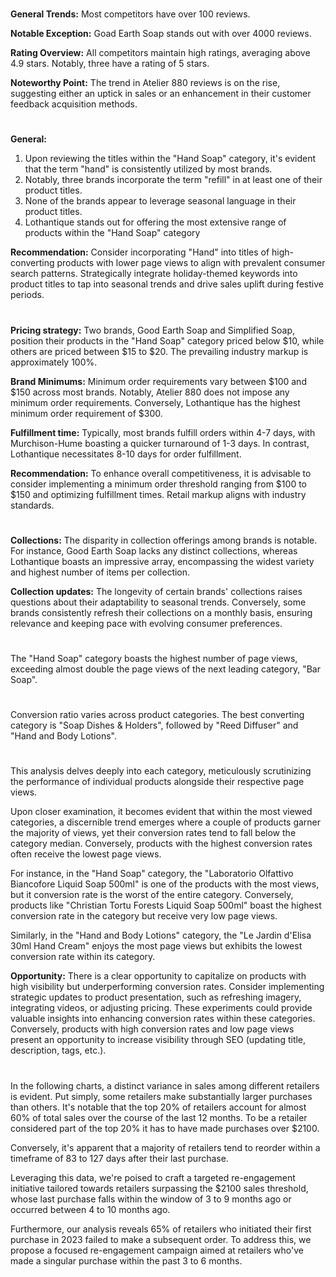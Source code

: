 
<!-- Competitors: Review analysis -->
#

__General Trends:__ Most competitors have over 100 reviews.

__Notable Exception:__ Goad Earth Soap stands out with over 4000 reviews.

__Rating Overview:__ All competitors maintain high ratings, averaging above 4.9 stars. Notably, three have a rating of 5 stars.

__Noteworthy Point:__ The trend in Atelier 880 reviews is on the rise, suggesting either an uptick in sales or an enhancement in their customer feedback acquisition methods.

#

<!-- Competitors: Product optimization analysis -->

# 

__General:__ 
1. Upon reviewing the titles within the "Hand Soap" category, it's evident that the term "hand" is consistently utilized by most brands. 
2. Notably, three brands incorporate the term "refill" in at least one of their product titles.
3. None of the brands appear to leverage seasonal language in their product titles.
4. Lothantique stands out for offering the most extensive range of products within the "Hand Soap" category

__Recommendation:__ Consider incorporating "Hand" into titles of high-converting products with lower page views to align with prevalent consumer search patterns.
Strategically integrate holiday-themed keywords into product titles to tap into seasonal trends and drive sales uplift during festive periods.

# 

<!-- Competitors: Competitor pricing, minimum order and fulfillment analysis -->

__Pricing strategy:__ Two brands, Good Earth Soap and Simplified Soap, position their products in the "Hand Soap" category priced below $10, while others are priced between \$15 to \$20. The prevailing industry markup is approximately 100%.

__Brand Minimums:__ Minimum order requirements vary between \$100 and \$150 across most brands. Notably, Atelier 880 does not impose any minimum order requirements. Conversely, Lothantique has the highest minimum order requirement of \$300.

__Fulfillment time:__ Typically, most brands fulfill orders within 4-7 days, with Murchison-Hume boasting a quicker turnaround of 1-3 days. In contrast, Lothantique necessitates 8-10 days for order fulfillment.

__Recommendation:__ To enhance overall competitiveness, it is advisable to consider implementing a minimum order threshold ranging from $100 to $150 and optimizing fulfillment times. Retail markup aligns with industry standards.

#

<!-- Competitors: Competitor collection analysis -->

# 

__Collections:__ The disparity in collection offerings among brands is notable. For instance, Good Earth Soap lacks any distinct collections, whereas Lothantique boasts an impressive array, encompassing the widest variety and highest number of items per collection.

__Collection updates:__ The longevity of certain brands' collections raises questions about their adaptability to seasonal trends. Conversely, some brands consistently refresh their collections on a monthly basis, ensuring relevance and keeping pace with evolving consumer preferences.

#

<!-- Product: page views by category last 12 months -->

# 

The "Hand Soap" category boasts the highest number of page views, exceeding almost double the page views of the next leading category, "Bar Soap".

# 

<!-- Product: conversion by category -->

# 

Conversion ratio varies across product categories. The best converting category is "Soap Dishes & Holders", followed by "Reed Diffuser" and "Hand and Body Lotions".


#

<!-- Product: conversion by product -->

# 

This analysis delves deeply into each category, meticulously scrutinizing the performance of individual products alongside their respective page views.

Upon closer examination, it becomes evident that within the most viewed categories, a discernible trend emerges where a couple of products garner the majority of views, yet their conversion rates tend to fall below the category median. Conversely, products with the highest conversion rates often receive the lowest page views.

For instance, in the "Hand Soap" category, the "Laboratorio Olfattivo Biancofore Liquid Soap 500ml" is one of the products with the most views, but it conversion rate is the worst of the entire category. Conversely, products like "Christian Tortu Forests Liquid Soap 500ml" boast the highest conversion rate in the category but receive very low page views.

Similarly, in the "Hand and Body Lotions" category, the "Le Jardin d'Elisa 30ml Hand Cream" enjoys the most page views but exhibits the lowest conversion rate within its category.

__Opportunity:__ There is a clear opportunity to capitalize on products with high visibility but underperforming conversion rates. Consider implementing strategic updates to product presentation, such as refreshing imagery, integrating videos, or adjusting pricing. These experiments could provide valuable insights into enhancing conversion rates within these categories. Conversely, products with high conversion rates and low page views present an opportunity to increase visibility through SEO (updating title, description, tags, etc.).

#

<!-- Email marketing: Campaign ideas -->

In the following charts, a distinct variance in sales among different retailers is evident. Put simply, some retailers make substantially larger purchases than others. It's notable that the top 20% of retailers account for almost 60% of total sales over the course of the last 12 months. To be a retailer considered part of the top 20% it has to have made purchases over \$2100.

Conversely, it's apparent that a majority of retailers tend to reorder within a timeframe of 83 to 127 days after their last purchase.

Leveraging this data, we're poised to craft a targeted re-engagement initiative tailored towards retailers surpassing the \$2100 sales threshold, whose last purchase falls within the window of 3 to 9 months ago or occurred between 4 to 10 months ago.

Furthermore, our analysis reveals 65% of retailers who initiated their first purchase in 2023 failed to make a subsequent order. To address this, we propose a focused re-engagement campaign aimed at retailers who've made a singular purchase within the past 3 to 6 months.

<!-- end -->